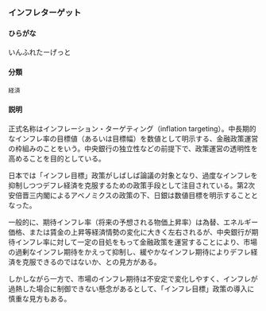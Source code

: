 <div style="display:none;">

## [あ行](securities-terms?id=あ行)

</div>

### インフレターゲット

#### ひらがな

いんふれたーげっと

#### 分類

`経済`

#### 説明

正式名称はインフレーション・ターゲティング（inflation targeting）。中長期的なインフレ率の目標値（あるいは目標幅）を数値として明示する、金融政策運営の枠組みのことをいう。中央銀行の独立性などの前提下で、政策運営の透明性を高めることを目的としている。
 
日本では「インフレ目標」政策がしばしば論議の対象となり、過度なインフレを抑制しつつデフレ経済を克服するための政策手段として注目されている。第2次安倍晋三内閣によるアベノミクスの政策の下、日銀は数値目標を明示することとなった。
 
一般的に、期待インフレ率（将来の予想される物価上昇率）は為替、エネルギー価格、または賃金の上昇等経済情勢の変化に大きく左右されるが、中央銀行が期待インフレ率に対して一定の目処をもって金融政策を運営することにより、市場の過剰なインフレ期待をかえって抑制し、緩やかなインフレ期待によりデフレ経済を克服できるのではないか、との見方がある。
 
しかしながら一方で、市場のインフレ期待は不安定で変化しやすく、インフレが過熱した場合に制御できない懸念があるとして、「インフレ目標」政策の導入に慎重な見方もある。

<div style="display:none;">

## [か行](securities-terms?id=か行)
## [さ行](securities-terms?id=さ行)
## [た行](securities-terms?id=た行)
## [な行](securities-terms?id=な行)
## [は行](securities-terms?id=は行)
## [ま行](securities-terms?id=ま行)
## [や行](securities-terms?id=や行)
## [ら行](securities-terms?id=ら行)
## [わ行](securities-terms?id=わ行)
## [英数字・記号](securities-terms?id=英数字・記号)

</div>

